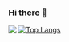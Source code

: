 ### Hi there 👋

<img align="left" src="https://github-readme-stats.vercel.app/api?username=GenerousMan&show_icons=true&icon_color=CE1D2D&text_color=718096&bg_color=ffffff&hide_title=true" />


[![Top Langs](https://github-readme-stats.vercel.app/api/top-langs/?username=GenerousMan&layout=compact)](https://github.com/anuraghazra/github-readme-stats)
